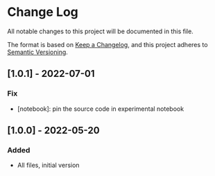 # Change Log
All notable changes to this project will be documented in this file.

The format is based on [Keep a Changelog](https://keepachangelog.com/en/1.0.0/),
and this project adheres to [Semantic Versioning](https://semver.org/spec/v2.0.0.html).

## [1.0.1] - 2022-07-01
### Fix
- [notebook]: pin the source code in experimental notebook

## [1.0.0] - 2022-05-20
### Added
- All files, initial version


